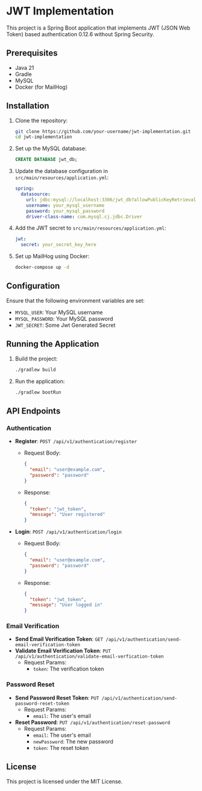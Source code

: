 # JWT Implementation

This project is a Spring Boot application that implements JWT (JSON Web Token) based authentication 0.12.6 without Spring Security.



## Prerequisites

- Java 21
- Gradle
- MySQL
- Docker (for MailHog)

## Installation

1. Clone the repository:
    ```bash
    git clone https://github.com/your-username/jwt-implementation.git
    cd jwt-implementation
    ```

2. Set up the MySQL database:
    ```sql
    CREATE DATABASE jwt_db;
    ```

3. Update the database configuration in `src/main/resources/application.yml`:
    ```yaml
    spring:
      datasource:
        url: jdbc:mysql://localhost:3306/jwt_db?allowPublicKeyRetrieval=true&useSSL=false&createDatabaseIfNotExist=true
        username: your_mysql_username
        password: your_mysql_password
        driver-class-name: com.mysql.cj.jdbc.Driver
    ```

4. Add the JWT secret to `src/main/resources/application.yml`:
    ```yaml
    jwt:
      secret: your_secret_key_here
    ```
5. Set up MailHog using Docker:
    ```bash
    docker-compose up -d
    ```
## Configuration

Ensure that the following environment variables are set:
- `MYSQL_USER`: Your MySQL username
- `MYSQL_PASSWORD`: Your MySQL password
- `JWT_SECRET`: Some Jwt Generated Secret

## Running the Application

1. Build the project:
    ```bash
    ./gradlew build
    ```

2. Run the application:
    ```bash
    ./gradlew bootRun
    ```

## API Endpoints

### Authentication

- **Register**: `POST /api/v1/authentication/register`
    - Request Body:
        ```json
        {
          "email": "user@example.com",
          "password": "password"
        }
        ```
    - Response:
        ```json
        {
          "token": "jwt_token",
          "message": "User registered"
        }
        ```

- **Login**: `POST /api/v1/authentication/login`
    - Request Body:
        ```json
        {
          "email": "user@example.com",
          "password": "password"
        }
        ```
    - Response:
        ```json
        {
          "token": "jwt_token",
          "message": "User logged in"
        }
        ```

### Email Verification

- **Send Email Verification Token**: `GET /api/v1/authentication/send-email-verification-token`
- **Validate Email Verification Token**: `PUT /api/v1/authentication/validate-email-verfication-token`
    - Request Params:
        - `token`: The verification token

### Password Reset

- **Send Password Reset Token**: `PUT /api/v1/authentication/send-password-reset-token`
    - Request Params:
        - `email`: The user's email
- **Reset Password**: `PUT /api/v1/authentication/reset-password`
    - Request Params:
        - `email`: The user's email
        - `newPassword`: The new password
        - `token`: The reset token

## License

This project is licensed under the MIT License.
